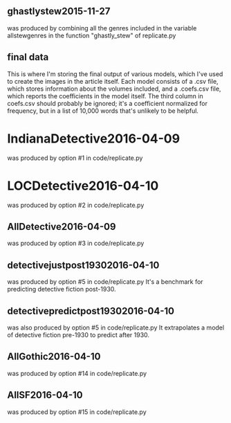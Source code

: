 ghastlystew2015-11-27
---------------------
was produced by combining all the genres included in the variable allstewgenres in the function "ghastly_stew" of replicate.py

final data
----------
This is where I'm storing the final output of various models, which I've used to create the images in the article itself. Each model consists of a .csv file, which stores information about the volumes included, and a .coefs.csv file, which reports the coefficients in the model itself. The third column in coefs.csv should probably be ignored; it's a coefficient normalized for frequency, but in a list of 10,000 words that's unlikely to be helpful. 


IndianaDetective2016-04-09
==========================
was produced by option #1 in code/replicate.py

LOCDetective2016-04-10
======================
was produced by option #2 in code/replicate.py

AllDetective2016-04-09
----------------------
was produced by option #3 in code/replicate.py

detectivejustpost19302016-04-10
-------------------------------
was produced by option #5 in code/replicate.py
It's a benchmark for predicting detective fiction post-1930.

detectivepredictpost19302016-04-10
----------------------------------
was also produced by option #5 in code/replicate.py
It extrapolates a model of detective fiction pre-1930 to predict after 1930.

AllGothic2016-04-10
-------------------
was produced by option #14 in code/replicate.py

AllSF2016-04-10
---------------
was produced by option #15 in code/replicate.py